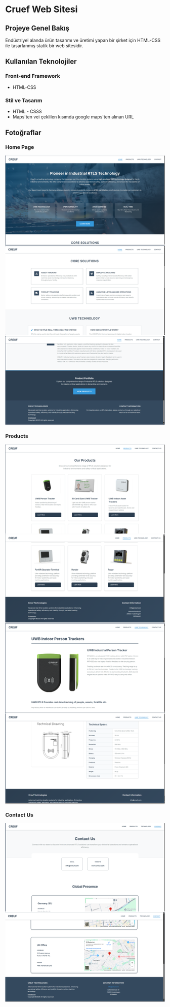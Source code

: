 # Cruef Web Sitesi

## Projeye Genel Bakış

Endüstriyel alanda ürün tasarımı ve üretimi yapan bir şirket için HTML-CSS ile tasarlanmış statik bir web sitesidir.

## Kullanılan Teknolojiler

### Front-end Framework

- HTML-CSS

### Stil ve Tasarım

- HTML - CSSS
- Maps'ten vei çeklilen kısımda google maps'ten alınan URL

## Fotoğraflar

### Home Page

![Proje Ekran Görüntüsü](screenshots/resim8.png)
![Proje Ekran Görüntüsü](screenshots/resim9.png)
![Proje Ekran Görüntüsü](screenshots/resim10.png)

### Products
![Proje Ekran Görüntüsü](screenshots/resim11.png)
![Proje Ekran Görüntüsü](screenshots/resim12.png)
![Proje Ekran Görüntüsü](screenshots/resim13.png)
![Proje Ekran Görüntüsü](screenshots/resim14.png)

### Contact Us
![Proje Ekran Görüntüsü](screenshots/resim15.png)
![Proje Ekran Görüntüsü](screenshots/resim16.png)
